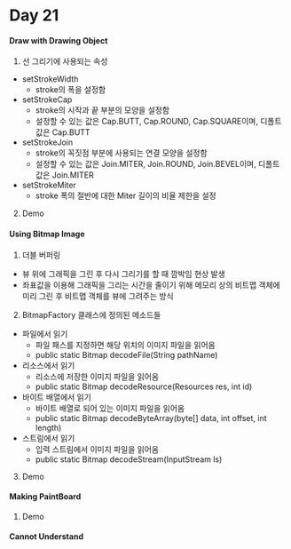 # Day 21

#### Draw with Drawing Object
1. 선 그리기에 사용되는 속성
  - setStrokeWidth
    + stroke의 폭을 설정함
  - setStrokeCap
    + stroke의 시작과 끝 부분의 모양을 설정함
    + 설정할 수 있는 값은 Cap.BUTT, Cap.ROUND, Cap.SQUARE이며, 디폴트 값은 Cap.BUTT
  - setStrokeJoin
    + stroke의 꼭짓점 부분에 사용되는 연결 모양을 설정함
    + 설정할 수 있는 값은 Join.MITER, Join.ROUND, Join.BEVEL이며, 디폴트 값은 Join.MITER
  - setStrokeMiter
    + stroke 폭의 절반에 대한 Miter 길이의 비율 제한을 설정
2. Demo

#### Using Bitmap Image
1. 더블 버퍼링
  - 뷰 위에 그래픽을 그린 후 다시 그리기를 할 때 깜박임 현상 발생
  - 좌표값을 이용해 그래픽을 그리는 시간을 줄이기 위해 메모리 상의 비트맵 객체에 미리 그린 후 비트맵 객체를 뷰에 그려주는 방식
2. BitmapFactory 클래스에 정의된 메소드들
  - 파일에서 읽기
    + 파일 패스를 지정하면 해당 위치의 이미지 파일을 읽어옴
    + public static Bitmap decodeFile(String pathName)
  - 리소스에서 읽기
    + 리소스에 저장한 이미지 파일을 읽어옴
    + public static Bitmap decodeResource(Resources res, int id)
  - 바이트 배열에서 읽기
    + 바이트 배열로 되어 있는 이미지 파일을 읽어옴
    + public static Bitmap decodeByteArray(byte[] data, int offset, int length)
  - 스트림에서 읽기
    + 입력 스트림에서 이미지 파일을 읽어옴
    + public static Bitmap decodeStream(InputStream ls)
3. Demo

#### Making PaintBoard
1. Demo

#### Cannot Understand
